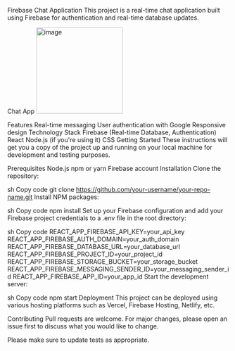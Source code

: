 Firebase Chat Application
This project is a real-time chat application built using Firebase for authentication and real-time database updates.

Chat App 
<img width="196" alt="image" src="https://github.com/MatanSultan/firebase-chat/assets/88273616/fb24ea01-2f25-464d-862f-e9162d86326f">

Features
Real-time messaging
User authentication with Google
Responsive design
Technology Stack
Firebase (Real-time Database, Authentication)
React
Node.js (if you're using it)
CSS
Getting Started
These instructions will get you a copy of the project up and running on your local machine for development and testing purposes.

Prerequisites
Node.js
npm or yarn
Firebase account
Installation
Clone the repository:

sh
Copy code
git clone https://github.com/your-username/your-repo-name.git
Install NPM packages:

sh
Copy code
npm install
Set up your Firebase configuration and add your Firebase project credentials to a .env file in the root directory:

sh
Copy code
REACT_APP_FIREBASE_API_KEY=your_api_key
REACT_APP_FIREBASE_AUTH_DOMAIN=your_auth_domain
REACT_APP_FIREBASE_DATABASE_URL=your_database_url
REACT_APP_FIREBASE_PROJECT_ID=your_project_id
REACT_APP_FIREBASE_STORAGE_BUCKET=your_storage_bucket
REACT_APP_FIREBASE_MESSAGING_SENDER_ID=your_messaging_sender_id
REACT_APP_FIREBASE_APP_ID=your_app_id
Start the development server:

sh
Copy code
npm start
Deployment
This project can be deployed using various hosting platforms such as Vercel, Firebase Hosting, Netlify, etc.

Contributing
Pull requests are welcome. For major changes, please open an issue first to discuss what you would like to change.

Please make sure to update tests as appropriate.

